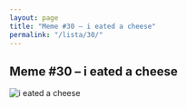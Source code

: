 ```yaml
---
layout: page
title: "Meme #30 – i eated a cheese"
permalink: "/lista/30/"
---
```


## Meme #30 – i eated a cheese

![i eated a cheese](https://i.chzbgr.com/full/10441195264/h4DD0F386/eated-cheese)

